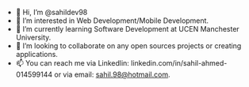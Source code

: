 - 👋 Hi, I’m @sahildev98
- 👀 I’m interested in Web Development/Mobile Development. 
- 🌱 I’m currently learning Software Development at UCEN Manchester University.
- 💞️ I’m looking to collaborate on any open sources projects or creating applications. 
- 📫 You can reach me via Linkedlin: linkedin.com/in/sahil-ahmed-014599144 or via email: sahil.98@hotmail.com.

<!---
sahildev98/sahildev98 is a ✨ special ✨ repository because its `README.md` (this file) appears on your GitHub profile.
You can click the Preview link to take a look at your changes.
--->
